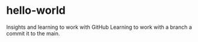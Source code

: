 # hello-world
Insights and learning to work with GitHub
Learning to work with a branch a commit it to the main.

